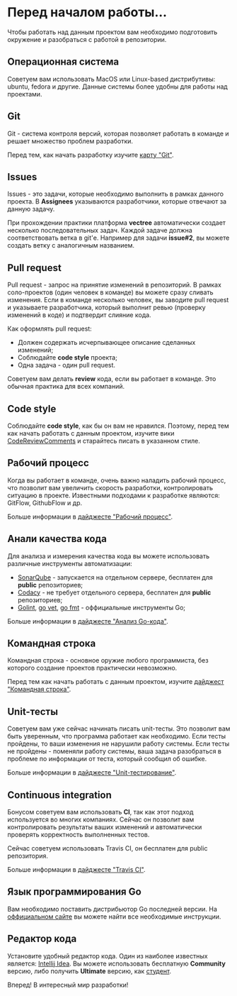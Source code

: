 # Перед началом работы...
Чтобы работать над данным проектом вам необходимо подготовить окружение и разобраться с работой в репозитории. 

## Операционная система

Советуем вам использовать MacOS или Linux-based дистрибутивы: ubuntu, fedora и другие. Данные системы более удобны для работы над проектами.

## Git 
Git - система контроля версий, которая позволяет работать в команде и решает множество проблем разработки. 

Перед тем, как начать разработку изучите [карту "Git"](https://box.vectree.ru/vector/0/1).

## Issues
Issues - это задачи, которые необходимо выполнить в рамках данного проекта. В **Assignees** указываются разработчики, которые отвечают за данную задачу. 

При прохождении практики платформа **vectree** автоматически создает несколько последовательных задач. Каждой задаче должна соответствовать ветка в git'е. Например для задачи **issue#2**, вы можете создать ветку с аналогичным названием.

## Pull request 
Pull request - запрос на принятие изменений в репозиторий. В рамках соло-проектов (один человек в команде) вы можете сразу сливать изменения. Если в команде несколько человек, вы заводите pull request и указываете разработчика, который выполнит ревью (проверку изменений в коде) и подтвердит слияние кода.

Как оформлять pull request:
* Должен содержать исчерпывающее описание сделанных изменений;
* Соблюдайте **code style** проекта;
* Одна задача - один pull request.

Советуем вам делать **review** кода, если вы работает в команде. Это обычная практика для всех компаний.

## Code style
Соблюдайте **code style**, как бы он вам не нравился. Поэтому, перед тем как начать работать с данным проектом, изучите вики [CodeReviewComments](https://github.com/golang/go/wiki/CodeReviewComments) и старайтесь писать в указанном стиле. 

## Рабочий процесс
Когда вы работает в команде, очень важно наладить рабочий процесс, что позволит вам увеличить скорость разработки, контролировать ситуацию в проекте. Известными подходами к разработке являются: GitFlow, GithubFlow и др.

Больше информации в [дайджесте "Рабочий процесс"](https://box.vectree.ru/digest/23).

## Анали качества кода
Для анализа и измерения качества кода вы можете использовать различные инструменты автоматизации:

* [SonarQube](https://www.sonarqube.org/) - запускается на отдельном сервере, бесплатен для **public** репозиториев;
* [Codacy](www.codacy.com) - не требует отдельного сервера, бесплатен для **public** репозиториев;
* [Golint](https://github.com/golang/lint), [go vet](https://golang.org/cmd/vet/), [go fmt](https://golang.org/cmd/gofmt/) - оффициальные инструменты Go;

Больше информации в [дайджесте "Анализ Go-кода"](https://box.vectree.ru/digest/27).
 
## Командная строка 
Командная строка - основное оружие любого программиста, без которого создание проектов практически невозможно.  

Перед тем как начать работать с данным проектом, изучите [дайджест "Командная строка"](https://box.vectree.ru/digest/19).

## Unit-тесты
Советуем вам уже сейчас начинать писать unit-тесты. Это позволит вам быть уверенным, что программа работает как необходимо. Если тесты пройдены, то ваши изменения не нарушили работу системы. Если тесты не пройдены - поменяли работу системы, ваша задача разобраться в проблеме по информации от теста, который сообщил об ошибке. 

Больше информации в [дайджесте "Unit-тестирование"](https://box.vectree.ru/digest/20).
 
## Continuous integration
Бонусом советуем вам использовать **CI**, так как этот подход используется во многих компаниях. Сейчас он позволит вам контролировать результаты ваших изменений и автоматически проверять корректность выполненных тестов. 

Сейчас советуем использовать Travis CI, он бесплатен для public репозитория. 

Больше информации в [дайджесте "Travis CI"](https://box.vectree.ru/digest/21).

## Язык программирования Go
Вам необходимо поставить дистрибьютор Go последней версии. На [оффициальном сайте](https://golang.org/doc/install) вы можете найти все необходимые инструкции.

## Редактор кода
Установите удобный редактор кода. Один из наиболее известных является: [Intellij Idea](https://www.jetbrains.com/idea/). Вы можете использовать бесплатную **Community** версию, либо получить **Ultimate** версию, как [студент](https://www.jetbrains.com/student/).

Вперед! В интересный мир разработки!
